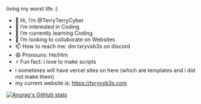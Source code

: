    living my worst life :)
- 👋 Hi, I’m @TerryTerryCyber
- 👀 I’m interested in Coding
- 🌱 I’m currently learning Coding
- 💞️ I’m looking to collaborate on Websites
- 📫 How to reach me: dm txryvxb3s on discord
- 😄 Pronouns: He/Him
- ⚡ Fun fact: i love to make scripts
- i sometimes will have vercel sites on here (which are templates and i did not make them)
- my current website is: https://txryvxb3s.com

[![Anurag's GitHub stats](https://github-readme-stats.vercel.app/api?username=TerryTerryCyber)](https://github.com/anuraghazra/github-readme-stats&show_icons=true&theme=solarized-dark)
